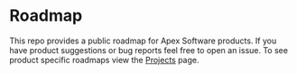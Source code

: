 
# Roadmap

This repo provides a public roadmap for Apex Software products. If you have product suggestions or bug reports feel free to open an issue. To see product specific roadmaps view the [Projects](https://github.com/apex/roadmap/projects) page.